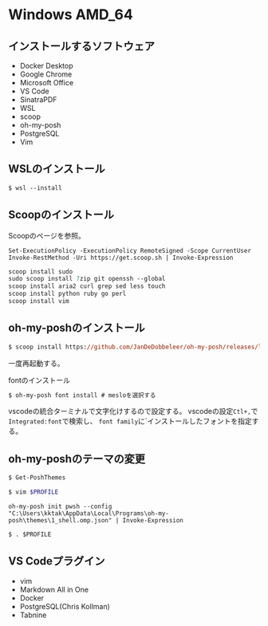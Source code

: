 # Windows AMD_64

## インストールするソフトウェア
- Docker Desktop
- Google Chrome
- Microsoft Office
- VS Code
- SinatraPDF
- WSL
- scoop
- oh-my-posh
- PostgreSQL
- Vim


## WSLのインストール

```ps
$ wsl --install
```

## Scoopのインストール
Scoopのページを参照。

```
Set-ExecutionPolicy -ExecutionPolicy RemoteSigned -Scope CurrentUser
Invoke-RestMethod -Uri https://get.scoop.sh | Invoke-Expression
```

```ps
scoop install sudo
sudo scoop install 7zip git openssh --global
scoop install aria2 curl grep sed less touch
scoop install python ruby go perl
scoop install vim
```

## oh-my-poshのインストール
```ps
$ scoop install https://github.com/JanDeDobbeleer/oh-my-posh/releases/latest/download/oh-my-posh.json
```
一度再起動する。

fontのインストール
```ps
$ oh-my-posh font install # mesloを選択する
```

vscodeの統合ターミナルで文字化けするので設定する。
vscodeの設定`Ctl+,`で`Integrated:font`で検索し、
`font family`に`インストールしたフォントを指定する。

## oh-my-poshのテーマの変更

```bash
$ Get-PoshThemes
```


```bash
$ vim $PROFILE
```

```vim
oh-my-posh init pwsh --config "C:\Users\kktak\AppData\Local\Programs\oh-my-posh\themes\1_shell.omp.json" | Invoke-Expression
```

```ps
$ . $PROFILE
```



## VS Codeプラグイン
- vim
- Markdown All in One
- Docker
- PostgreSQL(Chris Kollman)
- Tabnine
